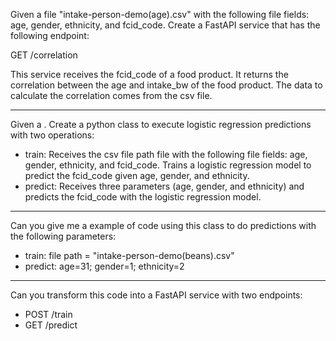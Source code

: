 Given a file "intake-person-demo(age).csv" with the following file fields: age, gender, ethnicity, and fcid_code. Create a FastAPI service that has the following endpoint:

GET /correlation

This service receives the fcid_code of a food product. It returns the correlation between the age and intake_bw of the food product. The data to calculate the correlation comes from the csv file.

-----

Given a . Create a python class to execute logistic regression predictions with two operations:

* train: Receives the csv file path file with the following file fields: age, gender, ethnicity, and fcid_code. Trains a logistic regression model to predict the fcid_code given age, gender, and ethnicity.
* predict: Receives three parameters (age, gender, and ethnicity) and predicts the fcid_code with the logistic regression model.

-----

Can you give me a example of code using this class to do predictions with the following parameters:
* train: file path = "intake-person-demo(beans).csv"
* predict: age=31; gender=1; ethnicity=2

-----

Can you transform this code into a FastAPI service with two endpoints:
* POST /train
* GET /predict